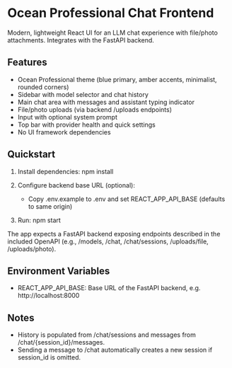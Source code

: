 # Ocean Professional Chat Frontend

Modern, lightweight React UI for an LLM chat experience with file/photo attachments. Integrates with the FastAPI backend.

## Features
- Ocean Professional theme (blue primary, amber accents, minimalist, rounded corners)
- Sidebar with model selector and chat history
- Main chat area with messages and assistant typing indicator
- File/photo uploads (via backend /uploads endpoints)
- Input with optional system prompt
- Top bar with provider health and quick settings
- No UI framework dependencies

## Quickstart
1) Install dependencies:
   npm install

2) Configure backend base URL (optional):
   - Copy .env.example to .env and set REACT_APP_API_BASE (defaults to same origin)

3) Run:
   npm start

The app expects a FastAPI backend exposing endpoints described in the included OpenAPI (e.g., /models, /chat, /chat/sessions, /uploads/file, /uploads/photo).

## Environment Variables
- REACT_APP_API_BASE: Base URL of the FastAPI backend, e.g. http://localhost:8000

## Notes
- History is populated from /chat/sessions and messages from /chat/{session_id}/messages.
- Sending a message to /chat automatically creates a new session if session_id is omitted.
